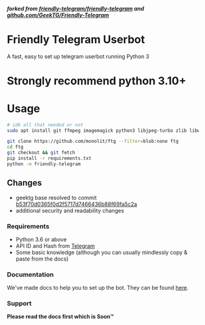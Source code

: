 ##### forked from [friendly-telegram/friendly-telegram](https://gitlab.com/friendly-telegram/friendly-telegram) and [github.com/GeekTG/Friendly-Telegram](https://github.com/GeekTG/Friendly-Telegram)

# Friendly Telegram Userbot
A fast, easy to set up telegram userbot running Python 3

# Strongly recommend python 3.10+
# Usage
```bash
# idk all that needed or not
sudo apt install git ffmpeg imagemagick python3 libjpeg-turbo zlib libwebp libffi libcairo build-essential dialog neofetch -y

git clone https://github.com/monolit/ftg --filter=blob:none ftg
cd ftg
git checkout && git fetch
pip install -r requirements.txt
python -m friendly-telegram
```

## Changes
- geektg base resolved to commit [b53f70d0365f0d2f5717d7466436b88f69fa5c2a](https://github.com/GeekTG/Friendly-Telegram/commit/b53f70d0365f0d2f5717d7466436b88f69fa5c2a)
- additional security and readability changes

### Requirements
- Python 3.6 or above
- API ID and Hash from [Telegram](https://my.telegram.org/apps)
- Some basic knowledge (although you can usually mindlessly copy & paste from the docs)

### Documentation

We've made docs to help you to set up the bot. They can be found [here](https://friendly-telegram.gitlab.io/installation/advanced/).

### Support
**Please
read the docs first which is Soon™**
